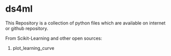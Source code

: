 # ds4ml
This Repository is a collection of python files which are available on internet or github repository.  

From Scikit-Learning and other open sources:
1. plot_learning_curve

